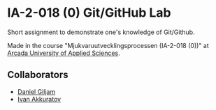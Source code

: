 # IA-2-018 (0) Git/GitHub Lab

Short assignment to demonstrate one's knowledge of Git/Github.

Made in the course "Mjukvaruutvecklingsprocessen (IA-2-018 (0))" at [Arcada University of Applied Sciences](https://www.arcada.fi/en).

## Collaborators

- [Daniel Giljam](https://github.com/DanielGiljam)
- [Ivan Akkuratov](https://github.com/jojowoodo)
